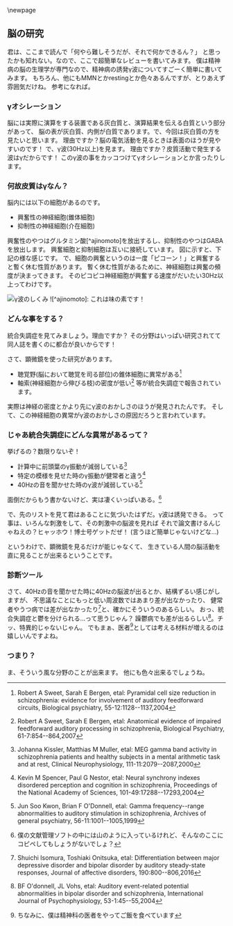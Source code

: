 \newpage

## 脳の研究
君は、ここまで読んで「何やら難しそうだが、それで何かできるん？」
と思ったかも知れない。なので、ここで超簡単なレビューを書いてみます。
僕は精神病の脳の生理学が専門なので、精神病の誘発γ波についてすごーく簡単に書いてみます。
もちろん、他にもMMNとかrestingとか色々あるんですが、とりあえず雰囲気だけね。
参考になれば。

### γオシレーション
脳には実際に演算をする装置である灰白質と、演算結果を伝える白質という部分があって、
脳の表が灰白質、内側が白質であります。で、今回は灰白質の方を見たいと思います。
理由ですか？脳の電気活動を見るときは表面のほうが見やすいのです！
で、γ波(30Hz以上)を見ます。
理由ですか？皮質活動で発生する波はγだからです！
このγ波の事をカッコつけてγオシレーションとか言ったりします。

### 何故皮質はγなん？
脳内には以下の細胞があるのです。

- 興奮性の神経細胞(錐体細胞)
- 抑制性の神経細胞(介在細胞)

興奮性のやつはグルタミン酸[^ajinomoto]を放出するし、抑制性のやつはGABAを放出します。
興奮細胞と抑制細胞は互いに接続しています。
図に示すと、下記の様な感じです。
で、細胞の興奮というのは一度「ピコーン！」と興奮すると暫く休む性質があります。
暫く休む性質があるために、神経細胞は興奮の頻度が決まってきます。
そのピコピコ神経細胞が興奮する速度がだいたい30Hz以上ってわけです。

![γ波のしくみ](img/nuron.png)
![^ajinomoto]: これは味の素です！

### どんな事をする？
統合失調症を見てみましょう。理由ですか？
その分野はいっぱい研究されてて同人誌を書くのに都合が良いからです！

さて、顕微鏡を使った研究があります。
- 聴覚野(脳において聴覚を司る部位)の錐体細胞に異常がある[^sweet2004]
- 軸索(神経細胞から伸びる枝)の密度が低い[^sweet2007]
等が統合失調症で報告されています。

実際は神経の密度とかより先にγ波のおかしさのほうが発見されたんです。
そして、この神経細胞の異常がγ波のおかしさの原因だろうと言われています。

[^sweet2004]: Robert A Sweet, Sarah E  Bergen, etal: Pyramidal cell size reduction in schizophrenia: evidence for involvement of auditory feedforward circuits, Biological psychiatry, 55-12:1128--1137,2004

[^sweet2007]: Robert A Sweet, Sarah E  Bergen, etal: Anatomical evidence of impaired feedforward auditory processing in schizophrenia, Biological Psychiatry, 61-7:854--864,2007

### じゃあ統合失調症にどんな異常があるって？
挙げるの？数限りないぞ！

- 計算中に前頭葉のγ振動が減弱している[^kissler2000meg]
- 特定の模様を見せた時のγ振動が健常者と違う[^spencer2004neural]
- 40Hzの音を聞かせた時のγ波が減弱している[^kwon1999gamma]

面倒だからもう書かないけど、実は凄くいっぱいある。[^ippai]

[^kissler2000meg]: Johanna Kissler, Matthias M  Muller, etal: MEG gamma band activity in schizophrenia patients and healthy subjects in a mental arithmetic task and at rest, Clinical Neurophysiology, 111-11:2079--2087,2000
[^spencer2004neural]: Kevin M Spencer, Paul G  Nestor, etal: Neural synchrony indexes disordered perception and cognition in schizophrenia, Proceedings of the National Academy of Sciences, 101-49:17288--17293,2004
[^kwon1999gamma]: Jun Soo Kwon, Brian F  O'Donnell, etal: Gamma frequency--range abnormalities to auditory stimulation in schizophrenia, Archives of general psychiatry, 56-11:1001--1005,1999

[^ippai]: 僕の文献管理ソフトの中には山のように入っているけれど、そんなのここにコピペしてもしょうがないでしょ？

で、先のリストを見て君はあることに気づいたはずだ。γ波は誘発できる。
って事は、いろんな刺激をして、その刺激中の脳波を見れば
それで論文書けるんじゃねえの？ヒャッホウ！博士号ゲットだぜ！
(言うほど簡単じゃないけどな…)

というわけで、顕微鏡を見るだけが能じゃなくて、
生きている人間の脳活動を直に見ることが出来るということです。

### 診断ツール
さて、40Hzの音を聞かせた時に40Hzの脳波が出るとか、結構ずるい感じがしますが、
不思議なことにもっと低い周波数ではあまり差が出なかったり、
健常者やうつ病では差が出なかったり[^isomura2016]と、確かにそういうのあるらしい。
おっ、統合失調症と鬱を分けられる…って思うじゃん？
躁鬱病でも差が出るらしい[^o2004]。チッ、特異的じゃないじゃん。
でもまぁ、医者[^isha]としては考える材料が増えるのは嬉しいんですよね。

[^isomura2016]: Shuichi Isomura, Toshiaki  Onitsuka, etal: Differentiation between major depressive disorder and bipolar disorder by auditory steady-state responses, Journal of affective disorders, 190:800--806,2016

[^o2004]: BF O'donnell, JL  Vohs, etal: Auditory event-related potential abnormalities in bipolar disorder and schizophrenia, International Journal of Psychophysiology, 53-1:45--55,2004

[^isha]: ちなみに、僕は精神科の医者をやってご飯を食べています

### つまり？
ま、そういう風な分野のことが出来ます。
他にも色々出来るでしょうね。

